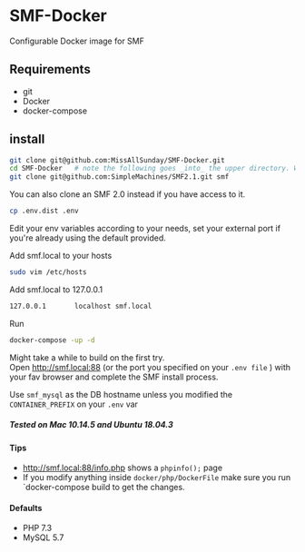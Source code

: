 # SMF-Docker
Configurable Docker image for SMF

## Requirements
- git
- Docker
- docker-compose

## install

```bash
git clone git@github.com:MissAllSunday/SMF-Docker.git
cd SMF-Docker   # note the following goes _into_ the upper directory. Will be copied into php section during docker compose
git clone git@github.com:SimpleMachines/SMF2.1.git smf
```

You can also clone an SMF 2.0 instead if you have access to it.

```bash
cp .env.dist .env
```

Edit your env variables according to your needs, set your external port if you're already using the default provided.

Add smf.local to your hosts
```bash
sudo vim /etc/hosts
```
Add smf.local to 127.0.0.1

```bash
127.0.0.1       localhost smf.local
```

Run

```bash
docker-compose -up -d
```

Might take a while to build on the first try.  
Open http://smf.local:88 (or the port you specified on your `.env file` ) with your fav browser and complete the SMF install process.

Use `smf_mysql` as the DB hostname unless you modified the `CONTAINER_PREFIX` on your `.env` var

##### Tested on Mac 10.14.5 and Ubuntu 18.04.3

#### Tips
- http://smf.local:88/info.php shows a `phpinfo();` page
- If you modify anything inside `docker/php/DockerFile` make sure you run `docker-compose build to get the changes.

#### Defaults
- PHP 7.3
- MySQL 5.7






